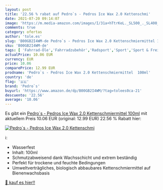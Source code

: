 ```yaml
---
layout: post
title: '22.56 % rabat auf Pedro`s - Pedros Ice Wax 2.0 Kettenschmi'
date: 2021-07-20 09:14:07
image: 'https://m.media-amazon.com/images/I/31a+hTtrKeL._SL500_._SL400_.jpg'
comments: true
category: ofertas
author: 'tole.es'
slug: 'B00GB2I4WM-de Pedro`s - Pedros Ice Wax 2.0 Kettenschmiermittel 100ml'
sku: 'B00GB2I4WM-de'
tags: [ 'Fahrrad-Öle','Fahrradzubehör','Radsport','Sport','Sport & Freizeit','Sportausrüstung & -bekleidung','Werkzeug & Flickzeug','pedro`s', ]
actualPrice: 10.06 EUR
currency: EUR
price: 10.06
comparePrice: 12.99 EUR
prodname: 'Pedro`s - Pedros Ice Wax 2.0 Kettenschmiermittel  100ml'
country: 'de'
flag: '🇩🇪'
brand: 'Pedro`s'
buyurl: 'https://www.amazon.de/dp/B00GB2I4WM/?tag=tolees0ca-21'
descuento: '22.56'
average: '10.06'
---
```


Es gibt ein [Pedro`s - Pedros Ice Wax 2.0 Kettenschmiermittel  100ml](https://www.amazon.de/dp/B00GB2I4WM/?tag=tolees0ca-21) mit aktuellem Preis 10.06 EUR (original: 12.99 EUR) 22.56 % Rabatt hier:

[![Pedro`s - Pedros Ice Wax 2.0 Kettenschmi](https://m.media-amazon.com/images/I/31a+hTtrKeL._SL500_._SL400_.jpg)](https://www.amazon.de/dp/B00GB2I4WM/?tag=tolees0ca-21)

ℹ️:

- Wasserfest
- Inhalt: 100ml
- Schmutzabweisend dank Wachsschicht und extrem beständig
- Perfekt für trockene und feuchte Bedingungen
- Umweltverträgliches, biologisch abbaubares Kettenschmiermittel auf Bienenwachsbasis

[🛒 kauf es hier!!](https://www.amazon.de/dp/B00GB2I4WM/?tag=tolees0ca-21)
